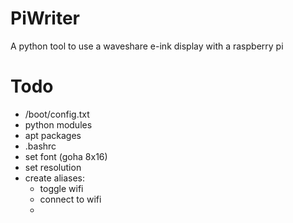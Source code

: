 # PiWriter

A python tool to use a waveshare e-ink display with a raspberry pi

# Todo

* /boot/config.txt
* python modules
* apt packages
* .bashrc
* set font (goha 8x16)
* set resolution
* create aliases:
  * toggle wifi
  * connect to wifi
  * 
